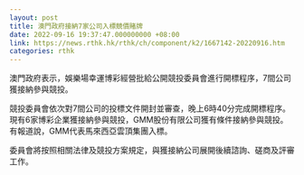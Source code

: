 ```yaml
---
layout: post
title: 澳門政府接納7家公司入標競價賭牌
date: 2022-09-16 19:37:47.000000000 +08:00
link: https://news.rthk.hk/rthk/ch/component/k2/1667142-20220916.htm
categories: rthk
---
```


澳門政府表示，娛樂場幸運博彩經營批給公開競投委員會進行開標程序，7間公司獲接納參與競投。

​競投委員會依次對7間公司的投標文件開封並審查，晚上6時40分完成開標程序。現有6家博彩企業獲接納參與競投，GMM股份有限公司獲有條件接納參與競投。有報道說，GMM代表馬來西亞雲頂集團入標。

委員會將按照相關法律及競投方案規定，與獲接納公司展開後續諮詢、磋商及評審工作。
